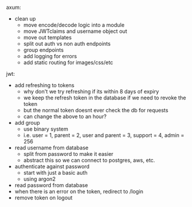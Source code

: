 axum:
 - clean up
   - move encode/decode logic into a module
   - move JWTclaims and username object out
   - move out templates
   - split out auth vs non auth endpoints
   - group endpoints
   - add logging for errors
   - add static routing for images/css/etc

jwt:
 - add refreshing to tokens
    - why don't we try refreshing if its within 8 days of expiry
    - we keep the refresh token in the database if we need to revoke the token
    - but the normal token doesnt ever check the db for requests
    - can change the above to an hour?
 - add group
    - use binary system
    - i.e. user = 1, parent = 2, user and parent = 3, support = 4, admin = 256
 - read username from database
    - split from password to make it easier
    - abstract this so we can connect to postgres, aws, etc.
 - authenticate against password
    - start with just a basic auth
    - using argon2
 - read password from database
 - when there is an error on the token, redirect to /login
 - remove token on logout
